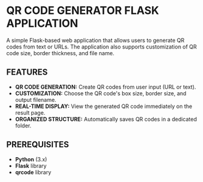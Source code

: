 # QR CODE GENERATOR FLASK APPLICATION

A simple Flask-based web application that allows users to generate QR codes from text or URLs. The application also supports customization of QR code size, border thickness, and file name.

## FEATURES

- **QR CODE GENERATION:**
   Create QR codes from user input (URL or text).
- **CUSTOMIZATION:**
   Choose the QR code's box size, border size, and output filename.
- **REAL-TIME DISPLAY:**
   View the generated QR code immediately on the result page.
- **ORGANIZED STRUCTURE:**
   Automatically saves QR codes in a dedicated folder.

## PREREQUISITES

- **Python** (3.x)
- **Flask** library
- **qrcode** library
